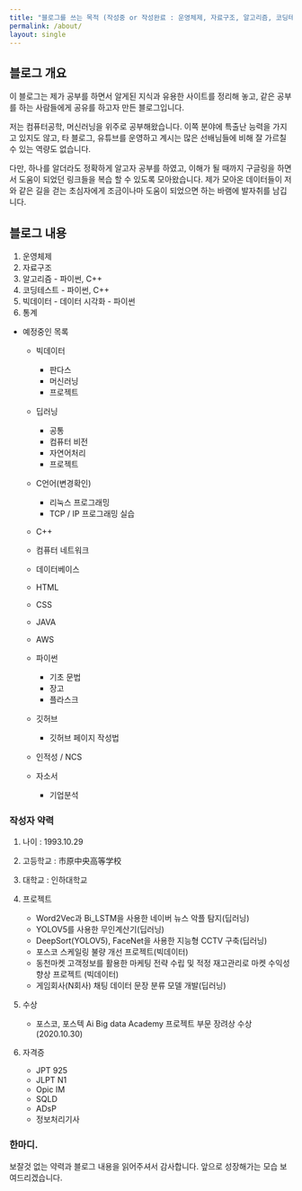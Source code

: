 ```yaml
---
title: "블로그를 쓰는 목적 (작성중 or 작성완료 : 운영체제, 자료구조, 알고리즘, 코딩테스트, 빅데이터, 통계)"
permalink: /about/
layout: single
---
```


## 블로그 개요

이 블로그는 제가 공부를 하면서 알게된 지식과 유용한 사이트를 정리해 놓고, 같은 공부를 하는 사람들에게 공유를 하고자 만든 블로그입니다.

저는 컴퓨터공학, 머신러닝을 위주로 공부해왔습니다. 이쪽 분야에 특출난 능력을 가지고 있지도 않고, 타 블로그, 유튜브를 운영하고 계시는 많은 선배님들에 비해 잘 가르칠 수 있는 역량도 없습니다. 

다만, 하나를 알더라도 정확하게 알고자 공부를 하였고, 이해가 될 때까지 구글링을 하면서 도움이 되었던 링크들을 복습 할 수 있도록 모아왔습니다. 제가 모아온 데이터들이 저와 같은 길을 걷는 초심자에게 조금이나마 도움이 되었으면 하는 바램에 발자취를 남깁니다. 

## 블로그 내용

1. 운영체제
2. 자료구조
3. 알고리즘 - 파이썬, C++
4. 코딩테스트 - 파이썬, C++
5. 빅데이터 - 데이터 시각화 - 파이썬
6. 통계

- 예정중인 목록

    - 빅데이터
        - 판다스
        - 머신러닝
        - 프로젝트
    - 딥러닝
        - 공통
        - 컴퓨터 비전
        - 자연어처리
        - 프로젝트
    
    - C언어(변경확인)
        - 리눅스 프로그래밍
        - TCP / IP 프로그래밍 실습

    - C++
    - 컴퓨터 네트워크
    - 데이터베이스
    - HTML
    - CSS
    - JAVA
    - AWS
    - 파이썬
        - 기초 문법
        - 장고
        - 플라스크

    - 깃허브
        - 깃허브 페이지 작성법
    
    - 인적성 / NCS

    - 자소서
        - 기업분석

<!-- 5. 파이썬 - 빅데이터 - 머신러닝
6. 파이썬 - 딥러닝 - 기초
7. 파이썬 - 딥러닝 - 컴퓨터 비전
8. 파이썬 - 딥러닝 - 자연어처리
9. 파이썬 - 빅데이터 - 프로젝트
10. 파이썬 - 딥러닝 - 프로젝트 --> 

### 작성자 약력
1. 나이 : 1993.10.29
2. 고등학교 : 市原中央高等学校
3. 대학교 : 인하대학교

4. 프로젝트 
    - Word2Vec과 Bi_LSTM을 사용한 네이버 뉴스 악플 탐지(딥러닝)
    - YOLOV5를 사용한 무인계산기(딥러닝)
    - DeepSort(YOLOV5), FaceNet을 사용한 지능형 CCTV 구축(딥러닝)
    - 포스코 스케일링 불량 개선 프로젝트(빅데이터)
    - 동천마켓 고객정보를 활용한 마케팅 전략 수립 및 적정 재고관리로 마켓 수익성 향상 프로젝트 (빅데이터)
    - 게임회사(N회사) 채팅 데이터 문장 분류 모델 개발(딥러닝)

6. 수상 
    - 포스코, 포스텍 Ai Big data Academy 프로젝트 부문 장려상 수상(2020.10.30)

7. 자격증
    - JPT 925
    - JLPT N1
    - Opic IM
    - SQLD
    - ADsP
    - 정보처리기사

### 한마디.
보잘것 없는 약력과 블로그 내용을 읽어주셔서 감사합니다.
앞으로 성장해가는 모습 보여드리겠습니다.